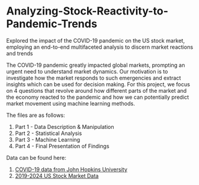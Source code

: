 # Analyzing-Stock-Reactivity-to-Pandemic-Trends
Explored the impact of the COVID-19 pandemic on the US stock market, employing an end-to-end multifaceted analysis to discern market reactions and trends

The COVID-19 pandemic greatly impacted global markets, prompting an urgent need to understand
market dynamics. Our motivation is to investigate how the market responds to such emergencies and
extract insights which can be used for decision making. For this project, we focus on 4 questions that
revolve around how different parts of the market and the economy reacted to the pandemic and how
we can potentially predict market movement using machine learning methods.

The files are as follows:
1. Part 1 - Data Description & Manipulation
2. Part 2 - Statistical Analysis
3. Part 3 - Machine Learning
4. Part 4 - Final Presentation of Findings

Data can be found here:
1. [COVID-19 data from John Hopkins University](https://www.kaggle.com/datasets/antgoldbloom/covid19-data-from-john-hopkins-university)
2. [2019-2024 US Stock Market Data](https://www.kaggle.com/datasets/saketk511/2019-2024-us-stock-market-data)
